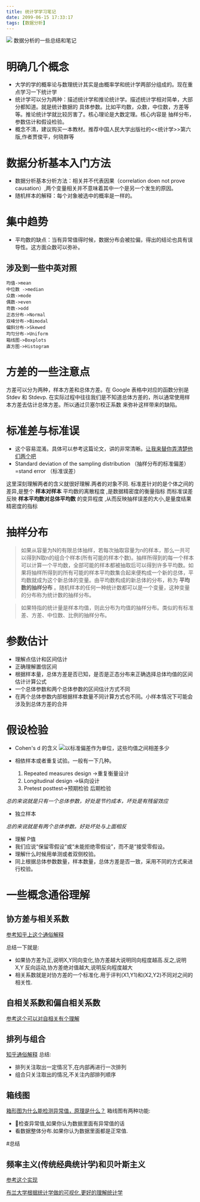 ```yaml
---
title: 统计学学习笔记
date: 2099-06-15 17:33:17
tags: [数据分析]
---
```


![](/images/importrantData.jpg)
数据分析的一些总结和笔记<!--more -->

# 明确几个概念

- 大学的学的概率论与数理统计其实是由概率学和统计学两部分组成的。现在重点学习一下统计学
- 统计学可以分为两种：描述统计学和推论统计学。描述统计学相对简单，大部分都知道。就是统计数据的
具体参数。比如平均数，众数，中位数，方差等等。推论统计学就比较厉害了。核心理论是大数定理。核心内容是
抽样分布，参数估计和假设检验。
- 概念不清，建议购买一本教材。推荐中国人民大学出版社的<<统计学>>第六版,作者贾俊平，何晓群等


# 数据分析基本入门方法
- 数据分析基本分析方法：相关并不代表因果（correlation doen not prove causation）,两个变量相关并不意味着其中一个是另一个发生的原因。
- 随机样本的解释：每个对象被选中的概率是一样的。

# 集中趋势
- 平均数的缺点：当有异常值得时候，数据分布会被拉偏，得出的结论也具有误导性。这方面众数可以弥补。
## 涉及到一些中英对照
```
均值->mean
中位数 ->median
众数->mode
偶数->even
奇数->odd
正态分布->Normal
双峰分布->Bimodal
偏斜分布->Skewed
均匀分布->Uniform
箱线图->Boxplots
直方图->Histogram
```

# 方差的一些注意点
方差可以分为两种，样本方差和总体方差。在 Google 表格中对应的函数分别是 Stdev 和 Stdevp.
在实际过程中往往我们是不知道总体方差的，所以通常使用样本方差去估计总体方差。所以通过贝塞尔校正系数
来弥补这样带来的缺陷。

# 标准差与标准误
- 这个容易混淆。具体可以参考这篇论文，讲的非常清晰。[让我来替你弄清楚他们两个吧](http://blog.sciencenet.cn/upload/blog/file/2010/12/20101226211028645.pdf)
- Standard deviation of the sampling distribution （抽样分布的标准偏差）
=stand error （标准误差）

这里深刻理解两者的含义就很好理解.两者的对象不同.
标准差针对的是个体之间的差异,是整个 **样本对样本** 平均数的离散程度 ,是数据精密度的衡量指标
而标准误差反映 **样本平均数对总体平均数** 的变异程度 ,从而反映抽样误差的大小,是量度结果精密度的指标


# 抽样分布
>如果从容量为N的有限总体抽样，若每次抽取容量为n的样本，那么一共可以得到N取n的组合个样本(所有可能的样本个数)。抽样所得到的每一个样本可以计算一个平均数，全部可能的样本都被抽取后可以得到许多平均数。如果将抽样所得到的所有可能的样本平均数集合起来便构成一个新的总体，平均数就成为这个新总体的变量。由平均数构成的新总体的分布，称为 **平均数的抽样分布** 。随机样本的任何一种统计数都可以是一个变量，这种变量的分布称为统计数的抽样分布。

>如果特指的统计量是样本均值，则此分布为均值的抽样分布。类似的有标准差、方差、中位数、比例的抽样分布。



# 参数估计
- 理解点估计和区间估计
- 正确理解置信区间
- 根据样本量，总体方差是否已知，是否是正态分布来正确选择总体均值的区间估计计算公式
- 一个总体参数和两个总体参数的区间估计方式不同
- 在两个总体参数内部根据样本数量不同计算方式也不同。小样本情况下可能会涉及到总体方差的合并

# 假设检验
- Cohen's d 的含义
![以标准偏差作为单位，这些均值之间相差多少](/images/Cohen.png)

- 相依样本或者重复试验。一般有一下几种。
  1. Repeated measures design ->重复衡量设计  
  2. Longitudinal design ->纵向设计
  3. Pretest posttest->预期检验 后期检验

*总的来说就是只有一个总体参数，好处是节约成本，坏处是有残留效应*

- 独立样本

*总的来说就是有两个总体参数。好处坏处与上面相反*


- 理解 P值
- 我们应说“保留零假设”或“未能拒绝零假设”，而不是“接受零假设。
- 理解什么时候用单测或者双侧校验。
- 同上根据总体参数数量，样本数量，总体方差是否一致，采用不同的方式来进行校验。

# 一些概念通俗理解
## 协方差与相关系数
[参考知乎上这个通俗解释](https://www.zhihu.com/question/20852004)

总结一下就是:
- 如果协方差为正,说明X,Y同向变化,协方差越大说明同向程度越高.反之,说明X,Y 反向运动,协方差绝对值越大,说明反向程度越大
- 相关系数就是对协方差的一个标准化.用于评判(X1,Y1)和(X2,Y2)不同对之间的相关性.

## 自相关系数和偏自相关系数
[参考这个可以对自相关有个理解](https://zhuanlan.zhihu.com/p/26525852)


## 排列与组合
[知乎通俗解释](https://www.zhihu.com/question/26094736)
总结:
- 排列关注取出一定情况下,在内部再进行一次排列
- 组合只关注取出的情况,不关注内部排列顺序

## 箱线图
[箱形图为什么能检测异常值，原理是什么？](https://www.zhihu.com/question/36172806)
箱线图有两种功能:
- 检查异常值,如果你认为数据里面有异常值的话
- 看数据整体分布.如果你认为数据里面都是正常值.

#总结
## 频率主义(传统经典统计学)和贝叶斯主义
[参考这个实现](https://mp.weixin.qq.com/s?__biz=MzI4MTQ2NjU5NA==&mid=2247486822&idx=1&sn=02b4856b6f0fb6e0e10f4abcf1b5ec22&chksm=eba98eebdcde07fdb0bb461fb19f9f27482a01b201b1b5ecbc7f87860b2515c7f51ce933fb14&mpshare=1&scene=1&srcid=0425psSvTEvUpCvHJK81cJAi#rd)

[布兰大学根据统计学做的可视化,更好的理解统计学](http://students.brown.edu/seeing-theory/cn.html)
